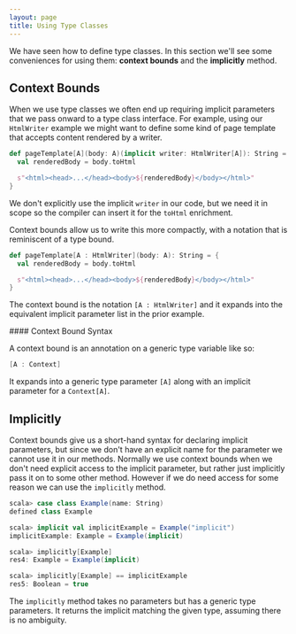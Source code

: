 ```yaml
---
layout: page
title: Using Type Classes
---
```


We have seen how to define type classes. In this section we'll see some conveniences for using them: **context bounds** and the **implicitly** method.

## Context Bounds

When we use type classes we often end up requiring implicit parameters that we pass onward to a type class interface. For example, using our `HtmlWriter` example we might want to define some kind of page template that accepts content rendered by a writer.

~~~ scala
def pageTemplate[A](body: A)(implicit writer: HtmlWriter[A]): String = {
  val renderedBody = body.toHtml

  s"<html><head>...</head><body>${renderedBody}</body></html>"
}
~~~

We don't explicitly use the implicit `writer` in our code, but we need it in scope so the compiler can insert it for the `toHtml` enrichment.

Context bounds allow us to write this more compactly, with a notation that is reminiscent of a type bound.

~~~ scala
def pageTemplate[A : HtmlWriter](body: A): String = {
  val renderedBody = body.toHtml

  s"<html><head>...</head><body>${renderedBody}</body></html>"
}
~~~

The context bound is the notation `[A : HtmlWriter]` and it expands into the equivalent implicit parameter list in the prior example.

<div class="callout callout-info">
#### Context Bound Syntax

A context bound is an annotation on a generic type variable like so:

~~~ scala
[A : Context]
~~~

It expands into a generic type parameter `[A]` along with an implicit parameter for a `Context[A]`.
</div>

## Implicitly

Context bounds give us a short-hand syntax for declaring implicit parameters, but since we don't have an explicit name for the parameter we cannot use it in our methods. Normally we use context bounds when we don't need explicit access to the implicit parameter, but rather just implicitly pass it on to some other method. However if we do need access for some reason we can use the `implicitly` method.

~~~ scala
scala> case class Example(name: String)
defined class Example

scala> implicit val implicitExample = Example("implicit")
implicitExample: Example = Example(implicit)

scala> implicitly[Example]
res4: Example = Example(implicit)

scala> implicitly[Example] == implicitExample
res5: Boolean = true
~~~

The `implicitly` method takes no parameters but has a generic type parameters. It returns the implicit matching the given type, assuming there is no ambiguity.

